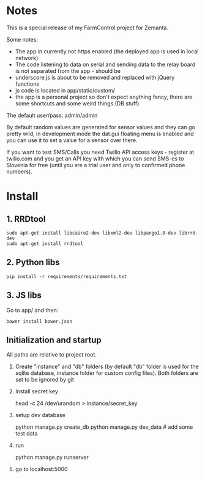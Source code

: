 # Notes #

This is a special release of my FarmControl project for Zemanta. 

Some notes:

 - The app in currently not https enabled (the deployed app is used in local network)
 - The code listening to data on serial and sending data to the relay board is not separated from the app - should be
 - underscore.js is about to be removed and replaced with jQuery functions
 - js code is located in app/static/custom/
 - the app is a personal project so don't expect anything fancy, there are some shortcuts and some weird things (DB stuff) 
 
The default user/pass: admin/admin

By default random values are generated for sensor values and they can go pretty wild, in development mode
the dat.gui floating menu is enabled and you can use it to set a value for a sensor over there.

If you want to test SMS/Calls you need Twilio API access keys - register at twilio.com and you get an API key with which
 you can send SMS-es to Slovenia for free (until you are a trial user and only to confirmed phone numbers).


# Install #

## 1. RRDtool ##


    sudo apt-get install libcairo2-dev libxml2-dev libpango1.0-dev librrd-dev
    sudo apt-get install rrdtool
    
    
## 2. Python libs ##

    
    pip install -r requirements/requirements.txt
    
    
## 3. JS libs ##

Go to app/ and then:

    bower install bower.json
    

## Initialization and startup ##

All paths are relative to project root.

1. Create "instance" and "db" folders (by default "db" folder is used for the sqlite database, instance folder for
custom config files). Both folders are set to be ignored by git
2. Install secret key
    
    head -c 24 /dev/urandom > instance/secret_key
    
3. setup dev database

    python manage.py create_db
    python manage.py dev_data    # add some test data
    
4. run

    python manage.py runserver
    
5. go to localhost:5000